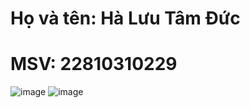 # Họ và tên: Hà Lưu Tâm Đức
# MSV: 22810310229

![image](https://github.com/user-attachments/assets/e69f9cf3-1f7d-4091-95b5-ad5d84db005e)
![image](https://github.com/user-attachments/assets/56afcd52-8a89-4520-a2dc-997689f57035)

